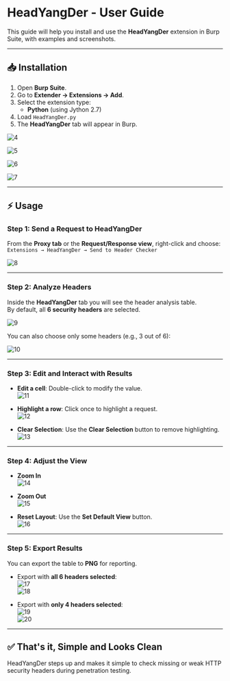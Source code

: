 # HeadYangDer - User Guide

This guide will help you install and use the **HeadYangDer** extension in Burp Suite, with examples and screenshots.

---

## 📥 Installation

1. Open **Burp Suite**.  
2. Go to **Extender → Extensions → Add**.  
3. Select the extension type:  
   - **Python** (using Jython 2.7)  
4. Load `HeadYangDer.py`  
5. The **HeadYangDer** tab will appear in Burp.  

![4](./Docs/4.png)

![5](./Docs/5.png)

![6](./Docs/6.png)

![7](./Docs/7.png)

---

## ⚡ Usage

### Step 1: Send a Request to HeadYangDer
From the **Proxy tab** or the **Request/Response view**, right-click and choose:  
`Extensions → HeadYangDer → Send to Header Checker`  

![8](./Docs/8.png)  

---

### Step 2: Analyze Headers
Inside the **HeadYangDer** tab you will see the header analysis table.  
By default, all **6 security headers** are selected.  

![9](./Docs/9.png)  

You can also choose only some headers (e.g., 3 out of 6):  

![10](./Docs/10.png)  

---

### Step 3: Edit and Interact with Results
- **Edit a cell**: Double-click to modify the value.  
  ![11](./Docs/11.png)  

- **Highlight a row**: Click once to highlight a request.  
  ![12](./Docs/12.png)  

- **Clear Selection**: Use the **Clear Selection** button to remove highlighting.  
  ![13](./Docs/13.png)  

---

### Step 4: Adjust the View
- **Zoom In**  
  ![14](./Docs/14.png)  

- **Zoom Out**  
  ![15](./Docs/15.png)  

- **Reset Layout**: Use the **Set Default View** button.  
  ![16](./Docs/16.png)  

---

### Step 5: Export Results
You can export the table to **PNG** for reporting.  

- Export with **all 6 headers selected**:  
  ![17](./Docs/17.png)  
  ![18](./Docs/18.png)  

- Export with **only 4 headers selected**:  
  ![19](./Docs/19.png)  
  ![20](./Docs/20.png)  

---

## ✅ That's it, Simple and Looks Clean 

HeadYangDer steps up and makes it simple to check missing or weak HTTP security headers during penetration testing.

